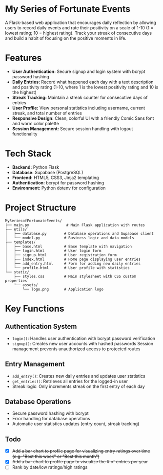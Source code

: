 # My Series of Fortunate Events
A Flask-based web application that encourages daily reflection by allowing users to record daily events and rate their positivity on a scale of 1-10 (1 = lowest rating; 10 = highest rating). Track your streak of consecutive days and build a habit of focusing on the positive moments in life.

# Features
- **User Authentication:** Secure signup and login system with bcrypt password hashing
- **Daily Entries:** Record what happened each day with a text description and positivity rating (1-10, where 1 is the lowest positivity rating and 10 is the highest)
- **Streak Tracking:** Maintain a streak counter for consecutive days of entries
- **User Profile:** View personal statistics including username, current streak, and total number of entries
- **Responsive Design:** Clean, colorful UI with a friendly Comic Sans font and warm color palette
- **Session Management:** Secure session handling with logout functionality

# Tech Stack
- **Backend:** Python Flask
- **Database:** Supabase (PostgreSQL)
- **Frontend:** HTML5, CSS3, Jinja2 templating
- **Authentication:** bcrypt for password hashing
- **Environment:** Python dotenv for configuration


# Project Structure
```
MySeriesofFortunateEvents/
├── main.py                 # Main Flask application with routes
├── utils/
│   ├── database.py        # Database operations and Supabase client
│   └── model.py           # Business logic and data models
├── templates/
│   ├── base.html          # Base template with navigation
│   ├── login.html         # User login form
│   ├── signup.html        # User registration form
│   ├── index.html         # Home page displaying user entries
│   ├── add_entry.html     # Form for adding new daily entries
│   └── profile.html       # User profile with statistics
└── static/
    ├── styles.css         # Main stylesheet with CSS custom properties
    └── assets/
        └── logo.png       # Application logo
```

# Key Functions
## Authentication System

- `login()`: Handles user authentication with bcrypt password verification
- `signup()`: Creates new user accounts with hashed passwords
Session management prevents unauthorized access to protected routes

## Entry Management
- `add_entry()`: Creates new daily entries and updates user statistics
- `get_entries()`: Retrieves all entries for the logged-in user
- Streak logic: Only increments streak on the first entry of each day

## Database Operations
- Secure password hashing with bcrypt
- Error handling for database operations
- Automatic user statistics updates (entry count, streak tracking)

## Todo
- [x] ~~Add a bar chart to profile page for visualizing entry ratings over time (e.g. "Best this week" or "Best this month")~~
- [x] ~~Add a bar chart to profile page to visualize the # of entries per year~~
- [ ] Rank by date/low ratings/high ratings